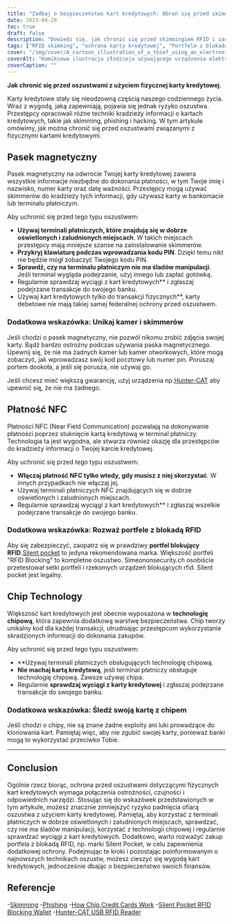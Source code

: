 ```yaml
---
title: "Zadbaj o bezpieczeństwo kart kredytowych: Obroń się przed skimmingiem RFID i atakami fizycznymi w celu ochrony informacji osobistych"
date: 2023-04-28
toc: true
draft: false
description: "Dowiedz się, jak chronić się przed skimmingiem RFID i zachować bezpieczeństwo informacji o karcie kredytowej dzięki tym prostym wskazówkom."
tags: ["RFID skimming", "ochrona karty kredytowej", "Portfele z blokadą RFID", "chipowe karty kredytowe", "phishing", "cybersecurity", "kradzież tożsamości", "prywatność", "płatności zbliżeniowe", "płatności mobilne", "bezpieczeństwo finansowe", "karty inteligentne", "NFC", "szyfrowanie", "ochrona danych", "Czytniki RFID", "Technologia RFID", "elektroniczne kieszonkowstwo", "cicha kieszeń", "łowca-kot"]
cover: "/img/cover/A_cartoon_illustration_of_a_thief_using_an_electronic_device.png"
coverAlt: "Komiksowa ilustracja złodzieja używającego urządzenia elektronicznego do kradzieży informacji o karcie kredytowej z portfela osoby."
coverCaption: ""
---
```


**Jak chronić się przed oszustwami z użyciem fizycznej karty kredytowej**.

Karty kredytowe stały się nieodzowną częścią naszego codziennego życia. Wraz z wygodą, jaką zapewniają, pojawia się jednak ryzyko oszustwa. Przestępcy opracowali różne techniki kradzieży informacji o kartach kredytowych, takie jak skimming, phishing i hacking. W tym artykule omówimy, jak można chronić się przed oszustwami związanymi z fizycznymi kartami kredytowymi.

## Pasek magnetyczny

Pasek magnetyczny na odwrocie Twojej karty kredytowej zawiera wszystkie informacje niezbędne do dokonania płatności, w tym Twoje imię i nazwisko, numer karty oraz datę ważności. Przestępcy mogą używać skimmerów do kradzieży tych informacji, gdy używasz karty w bankomacie lub terminalu płatniczym.

Aby uchronić się przed tego typu oszustwem:

- **Używaj terminali płatniczych, które znajdują się w dobrze oświetlonych i zaludnionych miejscach**. W takich miejscach przestępcy mają mniejsze szanse na zainstalowanie skimmerów.
- **Przykryj klawiaturę podczas wprowadzania kodu PIN**. Dzięki temu nikt nie będzie mógł zobaczyć Twojego kodu PIN.
- **Sprawdź, czy na terminalu płatniczym nie ma śladów manipulacji**. Jeśli terminal wygląda podejrzanie, użyj innego lub zapłać gotówką.
- Regularnie sprawdzaj wyciągi z kart kredytowych** i zgłaszaj podejrzane transakcje do swojego banku.
- Używaj kart kredytowych tylko do transakcji fizycznych**, karty debetowe nie mają takiej samej federalnej ochrony przed oszustwem.

### Dodatkowa wskazówka: Unikaj kamer i skimmerów

Jeśli chodzi o pasek magnetyczny, nie pozwól nikomu zrobić zdjęcia swojej karty. Bądź bardzo ostrożny podczas używania paska magnetycznego. Upewnij się, że nie ma żadnych kamer lub kamer otworkowych, które mogą zobaczyć, jak wprowadzasz swój kod pocztowy lub numer pin. Poruszaj portem dookoła, a jeśli się porusza, nie używaj go.

Jeśli chcesz mieć większą gwarancję, użyj urządzenia np.[Hunter-CAT](https://hackerwarehouse.com/product/hunter-cat/) aby upewnić się, że nie ma żadnego.

## Płatność NFC

Płatności NFC (Near Field Communication) pozwalają na dokonywanie płatności poprzez stuknięcie kartą kredytową w terminal płatniczy. Technologia ta jest wygodna, ale stwarza również okazję dla przestępców do kradzieży informacji o Twojej karcie kredytowej.

Aby uchronić się przed tego typu oszustwem:

- **Włączaj płatność NFC tylko wtedy, gdy musisz z niej skorzystać**. W innych przypadkach nie włączaj jej.
- Używaj terminali płatniczych NFC znajdujących się w dobrze oświetlonych i zaludnionych miejscach.
- Regularnie sprawdzaj wyciągi z kart kredytowych** i zgłaszaj wszelkie podejrzane transakcje do swojego banku.

### Dodatkowa wskazówka: Rozważ portfele z blokadą RFID

Aby się zabezpieczyć, zaopatrz się w prawdziwy **portfel blokujący RFID**.[Silent pocket](https://amzn.to/421J6o6) to jedyna rekomendowana marka. Większość portfeli "RFID Blocking" to kompletne oszustwo. Simeononsecurity.ch osobiście przetestował setki portfeli i rzekomych urządzeń blokujących rfid. Silent pocket jest legalny.

## Chip Technology

Większość kart kredytowych jest obecnie wyposażona w **technologię chipową**, która zapewnia dodatkową warstwę bezpieczeństwa. Chip tworzy unikalny kod dla każdej transakcji, utrudniając przestępcom wykorzystanie skradzionych informacji do dokonania zakupów.

Aby uchronić się przed tego typu oszustwem:

- **Używaj terminali płatniczych obsługujących technologię chipową.
- **Nie machaj kartą kredytową**, jeśli terminal płatniczy obsługuje technologię chipową. Zawsze używaj chipa.
- Regularnie **sprawdzaj wyciągi z karty kredytowej** i zgłaszaj podejrzane transakcje do swojego banku.

### Dodatkowa wskazówka: Śledź swoją kartę z chipem

Jeśli chodzi o chipy, nie są znane żadne exploity ani luki prowadzące do klonowania kart. Pamiętaj więc, aby nie zgubić swojej karty, ponieważ banki mogą to wykorzystać przeciwko Tobie.

______

## Conclusion

Ogólnie rzecz biorąc, ochrona przed oszustwami dotyczącymi fizycznych kart kredytowych wymaga połączenia ostrożności, czujności i odpowiednich narzędzi. Stosując się do wskazówek przedstawionych w tym artykule, możesz znacznie zmniejszyć ryzyko padnięcia ofiarą oszustwa z użyciem karty kredytowej. Pamiętaj, aby korzystać z terminali płatniczych w dobrze oświetlonych i zaludnionych miejscach, sprawdzać, czy nie ma śladów manipulacji, korzystać z technologii chipowej i regularnie sprawdzać wyciągi z kart kredytowych. Dodatkowo, warto rozważyć zakup portfela z blokadą RFID, np. marki Silent Pocket, w celu zapewnienia dodatkowej ochrony. Podejmując te kroki i pozostając poinformowanym o najnowszych technikach oszustw, możesz cieszyć się wygodą kart kredytowych, jednocześnie dbając o bezpieczeństwo swoich finansów.


## Referencje

-[Skimming](https://www.investopedia.com/terms/s/skimming.asp) 
-[Phishing](https://www.investopedia.com/terms/p/phishing.asp) 
-[How Chip Credit Cards Work](https://www.creditkarma.com/credit-cards/i/chip-credit-cards-work)
-[Silent Pocket RFID Blocking Wallet](https://amzn.to/421J6o6) 
-[Hunter-CAT USB RFID Reader](https://hackerwarehouse.com/product/hunter-cat/)